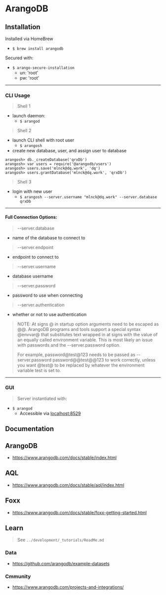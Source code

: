 # ArangoDB

## Installation
Installed via HomeBrew
- `$ brew install arangodb`

Secured with:
- `$ arango-secure-installation`
  - un: 'root'
  - pw: 'root'

---
### CLI Usage
> Shell 1
- launch daemon:
  - `$ arangod`
> Shell 2
- launch CLI shell with root user
  - `$ arangosh`
- create new database, user, and assign user to database
```
arangosh> db._createDatabase('qrxDb')
arangosh> var users = require('@arangodb/users')
arangosh> users.save('mlnck@dq.work', 'dq')
arangosh> users.grantDatabase('mlnck@dq.work', 'qrxDb')
```
> Shell 3
- login with new user
  - `$ arangosh --server.username "mlnck@dq.work" --server.database qrxDb`

--- 
#### Full Connection Options:
> --server.database <string>
- name of the database to connect to
> --server.endpoint <string>
- endpoint to connect to
> --server.username <string>
- database username
> --server.password <string>
- password to use when connecting
> --server.authentication <bool>
- whether or not to use authentication

> NOTE:
At signs @ in startup option arguments need to be escaped as @@. ArangoDB programs and tools support a special syntax @envvar@ that substitutes text wrapped in at signs with the value of an equally called environment variable. This is most likely an issue with passwords and the --server.password option.
>
> For example, password@test@123 needs to be passed as --server.password password@@test@@123 to work correctly, unless you want @test@ to be replaced by whatever the environment variable test is set to.
---
### GUI
> Server instantiated with:
- `$ arangod`
  - Accessible via [localhost:8529](http://localhost:8529)

## Documentation
## ArangoDB
  - https://www.arangodb.com/docs/stable/index.html
## AQL
  - https://www.arangodb.com/docs/stable/aql/index.html
## Foxx
  - https://www.arangodb.com/docs/stable/foxx-getting-started.html

## Learn
> See `../development/_tutorials/ReadMe.md`

  ### Data
  - https://github.com/arangodb/example-datasets

### Cmmunity
- https://www.arangodb.com/projects-and-integrations/